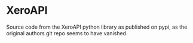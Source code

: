 XeroAPI
=======

Source code from the XeroAPI python library as published on pypi, as the original authors git repo seems to have vanished.

